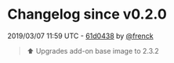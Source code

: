 # Changelog since v0.2.0

2019/03/07 11:59 UTC - [61d0438](https://github.com/hassio-addons/addon-traccar/commit/61d0438abbbecfe3079ed1d70d2cdc6cc5c03877) by [@frenck](https://github.com/frenck)
> :arrow_up: Upgrades add-on base image to 2.3.2 

